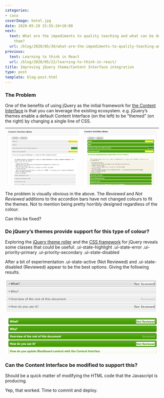 ```yaml
---
categories:
- casa
coverImage: hotel.jpg
date: 2020-05-29 15:55:24+10:00
next:
  text: What are the impediments to quality teaching and what can be done to remove
    them?
  url: /blog/2020/05/30/what-are-the-impediments-to-quality-teaching-and-what-can-be-done-to-remove-them/
previous:
  text: Learning to think in React
  url: /blog/2020/05/22/learning-to-think-in-react/
title: Improving jQuery theme/Content Interface integration
type: post
template: blog-post.html
---
```

### The Problem

One of the benefits of using jQuery as the initial framework for [the Content Interface](/blog/2019/08/08/exploring-knowledge-reuse-in-design-for-digital-learning-tweaks-h5p-constructive-templates-and-casa/#contentInterface) is that you can leverage the existing ecosystem. e.g. jQuery’s themes enable a default Content Interface (on the left) to be “themed” (on the right) by changing a single line of CSS.

| ![](images/j90m7Kbs5MWAgAAAABJRU5ErkJggg==) | ![](images/9Hy3ClDoUNZcXSuV26LyOkB0L1rFea9l+9r3y+ImIYRAj03AIEwSimkCU6UHF3f8PiLqb+WQ147IAAAAASUVORK5CYII=) |
| --- | --- |

The problem is visually obvious in the above. The _Reviewed_ and _Not Reviewed_ additions to the accordion bars have not changed colours to fit the themes. Not to mention being pretty horribly designed regardless of the colour.

Can this be fixed?

### Do jQuery’s themes provide support for this type of colour?

Exploring the [jQuery theme roller](https://jqueryui.com/themeroller/) and the [CSS framework](https://api.jqueryui.com/theming/css-framework/) for jQuery reveals some classes that could be useful: .ui-state-highlight .ui-state-error .ui-priority-primary .ui-priority-secondary .ui-state-disabled

After a bit of experimentation .ui-state-active (Not Reviewed) and .ui-state-disabled (Reviewed) appear to be the best options. Giving the following results.

![](images/v8Bc2mtWun8VBUAAAAASUVORK5CYII=)

![](images/EAABEAABEACBh48AFNjDN2bwGARAAARAAARA4GEn8P8DOfjL7Cg8N50AAAAASUVORK5CYII=)

### Can the Content Interface be modified to support this?

Should be a quick matter of modifying the HTML code that the Javascript is producing.

Yep, that worked. Time to commit and deploy.